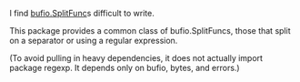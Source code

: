I find [bufio.SplitFunc](https://pkg.go.dev/bufio#SplitFunc)s difficult to write.

This package provides a common class of bufio.SplitFuncs, those that split on a separator or using a regular expression.

(To avoid pulling in heavy dependencies, it does not actually import package regexp. It depends only on bufio, bytes, and errors.)
